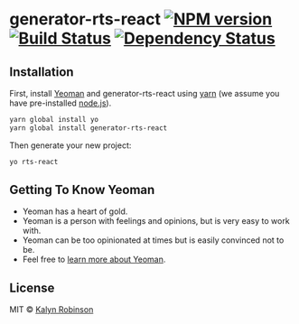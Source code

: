 # generator-rts-react [![NPM version][npm-image]][npm-url] [![Build Status][travis-image]][travis-url] [![Dependency Status][daviddm-image]][daviddm-url]

>

## Installation

First, install [Yeoman](http://yeoman.io) and generator-rts-react using [yarn](https://yarnpkg.com/en/) (we assume you have pre-installed [node.js](https://nodejs.org/)).

```bash
yarn global install yo
yarn global install generator-rts-react
```

Then generate your new project:

```bash
yo rts-react
```

## Getting To Know Yeoman

- Yeoman has a heart of gold.
- Yeoman is a person with feelings and opinions, but is very easy to work with.
- Yeoman can be too opinionated at times but is easily convinced not to be.
- Feel free to [learn more about Yeoman](http://yeoman.io/).

## License

MIT © [Kalyn Robinson](https://github.com/kalynrobinson)

[npm-image]: https://badge.fury.io/js/generator-rts-react.svg
[npm-url]: https://npmjs.org/package/generator-rts-react
[travis-image]: https://travis-ci.org/kalynrobinson/generator-rts-react.svg?branch=master
[travis-url]: https://travis-ci.org/kalynrobinson/generator-rts-react
[daviddm-image]: https://david-dm.org/kalynrobinson/generator-rts-react.svg?theme=shields.io
[daviddm-url]: https://david-dm.org/kalynrobinson/generator-rts-react
